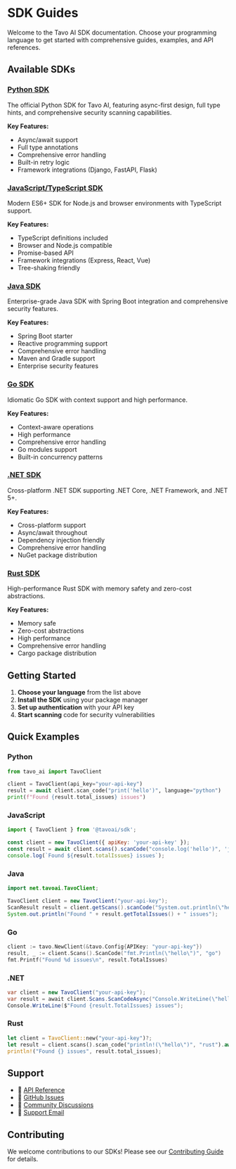 # SDK Guides

Welcome to the Tavo AI SDK documentation. Choose your programming language to get started with comprehensive guides, examples, and API references.

## Available SDKs

### [Python SDK](./python/)
The official Python SDK for Tavo AI, featuring async-first design, full type hints, and comprehensive security scanning capabilities.

**Key Features:**
- Async/await support
- Full type annotations
- Comprehensive error handling
- Built-in retry logic
- Framework integrations (Django, FastAPI, Flask)

### [JavaScript/TypeScript SDK](./javascript/)
Modern ES6+ SDK for Node.js and browser environments with TypeScript support.

**Key Features:**
- TypeScript definitions included
- Browser and Node.js compatible
- Promise-based API
- Framework integrations (Express, React, Vue)
- Tree-shaking friendly

### [Java SDK](./java/)
Enterprise-grade Java SDK with Spring Boot integration and comprehensive security features.

**Key Features:**
- Spring Boot starter
- Reactive programming support
- Comprehensive error handling
- Maven and Gradle support
- Enterprise security features

### [Go SDK](./go/)
Idiomatic Go SDK with context support and high performance.

**Key Features:**
- Context-aware operations
- High performance
- Comprehensive error handling
- Go modules support
- Built-in concurrency patterns

### [.NET SDK](./dotnet/)
Cross-platform .NET SDK supporting .NET Core, .NET Framework, and .NET 5+.

**Key Features:**
- Cross-platform support
- Async/await throughout
- Dependency injection friendly
- Comprehensive error handling
- NuGet package distribution

### [Rust SDK](./rust/)
High-performance Rust SDK with memory safety and zero-cost abstractions.

**Key Features:**
- Memory safe
- Zero-cost abstractions
- High performance
- Comprehensive error handling
- Cargo package distribution

## Getting Started

1. **Choose your language** from the list above
2. **Install the SDK** using your package manager
3. **Set up authentication** with your API key
4. **Start scanning** code for security vulnerabilities

## Quick Examples

### Python
```python
from tavo_ai import TavoClient

client = TavoClient(api_key="your-api-key")
result = await client.scan_code("print('hello')", language="python")
print(f"Found {result.total_issues} issues")
```

### JavaScript
```javascript
import { TavoClient } from '@tavoai/sdk';

const client = new TavoClient({ apiKey: 'your-api-key' });
const result = await client.scans().scanCode("console.log('hello')", 'javascript');
console.log(`Found ${result.totalIssues} issues`);
```

### Java
```java
import net.tavoai.TavoClient;

TavoClient client = new TavoClient("your-api-key");
ScanResult result = client.getScans().scanCode("System.out.println(\"hello\")", "java");
System.out.println("Found " + result.getTotalIssues() + " issues");
```

### Go
```go
client := tavo.NewClient(&tavo.Config{APIKey: "your-api-key"})
result, _ := client.Scans().ScanCode("fmt.Println(\"hello\")", "go")
fmt.Printf("Found %d issues\n", result.TotalIssues)
```

### .NET
```csharp
var client = new TavoClient("your-api-key");
var result = await client.Scans.ScanCodeAsync("Console.WriteLine(\"hello\")", "csharp");
Console.WriteLine($"Found {result.TotalIssues} issues");
```

### Rust
```rust
let client = TavoClient::new("your-api-key")?;
let result = client.scans().scan_code("println!(\"hello\")", "rust").await?;
println!("Found {} issues", result.total_issues);
```

## Support

- 📖 [API Reference](../api-reference/overview.md)
- 🐛 [GitHub Issues](https://github.com/tavoai/tavo-sdk/issues)
- 💬 [Community Discussions](https://github.com/tavoai/tavo-sdk/discussions)
- 📧 [Support Email](mailto:support@tavoai.org)

## Contributing

We welcome contributions to our SDKs! Please see our [Contributing Guide](https://github.com/tavoai/tavo-sdk/blob/main/CONTRIBUTING.md) for details.
